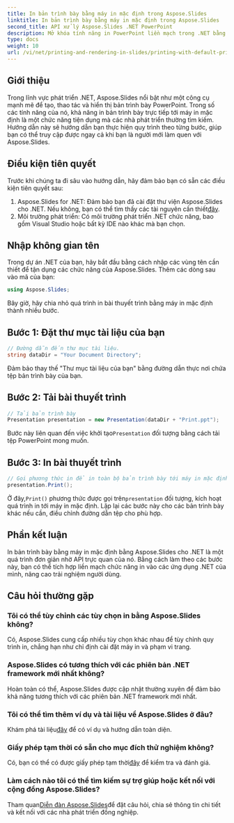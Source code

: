 ```yaml
---
title: In bản trình bày bằng máy in mặc định trong Aspose.Slides
linktitle: In bản trình bày bằng máy in mặc định trong Aspose.Slides
second_title: API xử lý Aspose.Slides .NET PowerPoint
description: Mở khóa tính năng in PowerPoint liền mạch trong .NET bằng Aspose.Slides. Hãy làm theo hướng dẫn từng bước của chúng tôi để tích hợp dễ dàng. Nâng cao chức năng ứng dụng của bạn ngay bây giờ!
type: docs
weight: 10
url: /vi/net/printing-and-rendering-in-slides/printing-with-default-printer/
---
```

## Giới thiệu
Trong lĩnh vực phát triển .NET, Aspose.Slides nổi bật như một công cụ mạnh mẽ để tạo, thao tác và hiển thị bản trình bày PowerPoint. Trong số các tính năng của nó, khả năng in bản trình bày trực tiếp tới máy in mặc định là một chức năng tiện dụng mà các nhà phát triển thường tìm kiếm. Hướng dẫn này sẽ hướng dẫn bạn thực hiện quy trình theo từng bước, giúp bạn có thể truy cập được ngay cả khi bạn là người mới làm quen với Aspose.Slides.
## Điều kiện tiên quyết
Trước khi chúng ta đi sâu vào hướng dẫn, hãy đảm bảo bạn có sẵn các điều kiện tiên quyết sau:
1.  Aspose.Slides for .NET: Đảm bảo bạn đã cài đặt thư viện Aspose.Slides cho .NET. Nếu không, bạn có thể tìm thấy các tài nguyên cần thiết[đây](https://releases.aspose.com/slides/net/).
2. Môi trường phát triển: Có môi trường phát triển .NET chức năng, bao gồm Visual Studio hoặc bất kỳ IDE nào khác mà bạn chọn.
## Nhập không gian tên
Trong dự án .NET của bạn, hãy bắt đầu bằng cách nhập các vùng tên cần thiết để tận dụng các chức năng của Aspose.Slides. Thêm các dòng sau vào mã của bạn:
```csharp
using Aspose.Slides;
```
Bây giờ, hãy chia nhỏ quá trình in bài thuyết trình bằng máy in mặc định thành nhiều bước.
## Bước 1: Đặt thư mục tài liệu của bạn
```csharp
// Đường dẫn đến thư mục tài liệu.
string dataDir = "Your Document Directory";
```
Đảm bảo thay thế "Thư mục tài liệu của bạn" bằng đường dẫn thực nơi chứa tệp bản trình bày của bạn.
## Bước 2: Tải bài thuyết trình
```csharp
// Tải bản trình bày
Presentation presentation = new Presentation(dataDir + "Print.ppt");
```
 Bước này liên quan đến việc khởi tạo`Presentation` đối tượng bằng cách tải tệp PowerPoint mong muốn.
## Bước 3: In bài thuyết trình
```csharp
// Gọi phương thức in để in toàn bộ bản trình bày tới máy in mặc định
presentation.Print();
```
 Ở đây,`Print()` phương thức được gọi trên`presentation` đối tượng, kích hoạt quá trình in tới máy in mặc định.
Lặp lại các bước này cho các bản trình bày khác nếu cần, điều chỉnh đường dẫn tệp cho phù hợp.
## Phần kết luận
In bản trình bày bằng máy in mặc định bằng Aspose.Slides cho .NET là một quá trình đơn giản nhờ API trực quan của nó. Bằng cách làm theo các bước này, bạn có thể tích hợp liền mạch chức năng in vào các ứng dụng .NET của mình, nâng cao trải nghiệm người dùng.
## Câu hỏi thường gặp
### Tôi có thể tùy chỉnh các tùy chọn in bằng Aspose.Slides không?
Có, Aspose.Slides cung cấp nhiều tùy chọn khác nhau để tùy chỉnh quy trình in, chẳng hạn như chỉ định cài đặt máy in và phạm vi trang.
### Aspose.Slides có tương thích với các phiên bản .NET framework mới nhất không?
Hoàn toàn có thể, Aspose.Slides được cập nhật thường xuyên để đảm bảo khả năng tương thích với các phiên bản .NET framework mới nhất.
### Tôi có thể tìm thêm ví dụ và tài liệu về Aspose.Slides ở đâu?
 Khám phá tài liệu[đây](https://reference.aspose.com/slides/net/) để có ví dụ và hướng dẫn toàn diện.
### Giấy phép tạm thời có sẵn cho mục đích thử nghiệm không?
 Có, bạn có thể có được giấy phép tạm thời[đây](https://purchase.aspose.com/temporary-license/) để kiểm tra và đánh giá.
### Làm cách nào tôi có thể tìm kiếm sự trợ giúp hoặc kết nối với cộng đồng Aspose.Slides?
 Tham quan[Diễn đàn Aspose.Slides](https://forum.aspose.com/c/slides/11)để đặt câu hỏi, chia sẻ thông tin chi tiết và kết nối với các nhà phát triển đồng nghiệp.